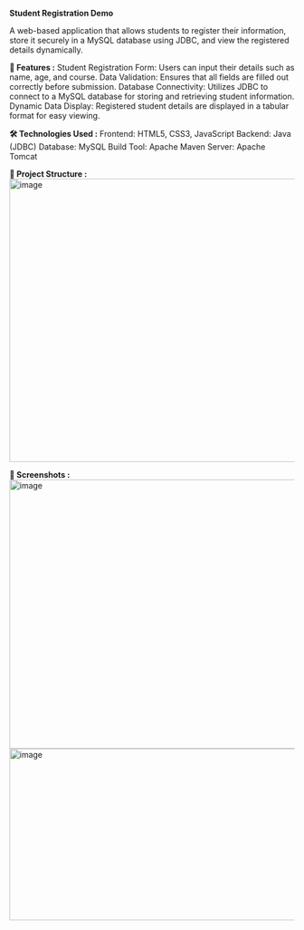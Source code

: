 **Student Registration Demo**

A web-based application that allows students to register their information, store it securely in a MySQL database using JDBC, and view the registered details dynamically.

**🚀 Features :**
Student Registration Form: Users can input their details such as name, age, and course.
Data Validation: Ensures that all fields are filled out correctly before submission.
Database Connectivity: Utilizes JDBC to connect to a MySQL database for storing and retrieving student information.
Dynamic Data Display: Registered student details are displayed in a tabular format for easy viewing.

**🛠️ Technologies Used :**
Frontend: HTML5, CSS3, JavaScript
Backend: Java (JDBC)
Database: MySQL
Build Tool: Apache Maven
Server: Apache Tomcat

**📂 Project Structure :**
<img width="753" height="500" alt="image" src="https://github.com/user-attachments/assets/c719ab3f-ad5e-459b-b609-daac62ad7397" />

**📸 Screenshots :**
<img width="571" height="475" alt="image" src="https://github.com/user-attachments/assets/cb822283-83c1-4d21-99bc-b0a9fcda076b" />
<img width="1566" height="303" alt="image" src="https://github.com/user-attachments/assets/7a4a055c-2d2d-4bfd-aea6-e53264686fe8" />
